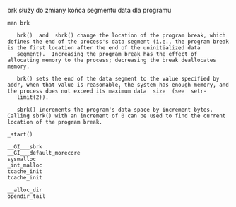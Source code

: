 brk służy do zmiany końca segmentu data dla programu

```
man brk
```

       brk()  and  sbrk() change the location of the program break, which defines the end of the process's data segment (i.e., the program break is the first location after the end of the uninitialized data
       segment).  Increasing the program break has the effect of allocating memory to the process; decreasing the break deallocates memory.

       brk() sets the end of the data segment to the value specified by addr, when that value is reasonable, the system has enough memory, and the process does not exceed its maximum data  size  (see  setr‐
       limit(2)).

       sbrk() increments the program's data space by increment bytes.  Calling sbrk() with an increment of 0 can be used to find the current location of the program break.

```
_start() 
```

```
__GI___sbrk
__GI___default_morecore
sysmalloc
_int_malloc
tcache_init
tcache_init

__alloc_dir
opendir_tail
```
